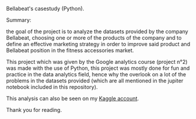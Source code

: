 Bellabeat's casestudy (Python).

Summary:

the goal of the project is to analyze the datasets provided by the company Bellabeat, choosing one or more of the products of the company and to define an effective
marketing strategy in order to improve said product and Bellabeat position in the fitness accessories market.

This project which was given by the Google analytics course (project n°2) was made with the use of Python, this project was mostly done for fun and practice in the data analytics
field, hence why the overlook on a lot of the problems in the datasets provided (which are all mentioned in the jupiter notebook included in this repository).

This analysis can also be seen on my <a href="https://www.kaggle.com/mkance5/code">Kaggle account<a>.

Thank you for reading.
